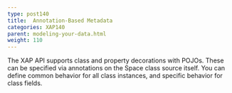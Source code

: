 ```yaml
---
type: post140
title:  Annotation-Based Metadata
categories: XAP140
parent: modeling-your-data.html
weight: 110
---
```




The XAP API supports class and property decorations with POJOs. These can be specified via annotations on the Space class source itself. You can define common behavior for all class instances, and specific behavior for class fields.

